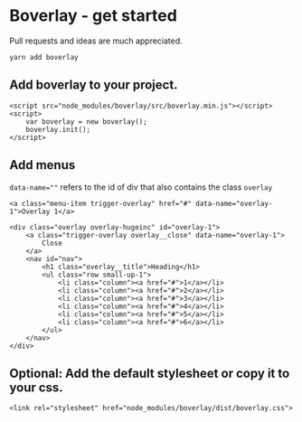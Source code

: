 # Boverlay - get started

Pull requests and ideas are much appreciated.

`yarn add boverlay`

## Add boverlay to your project.

```
<script src="node_modules/boverlay/src/boverlay.min.js"></script>
<script>
    var boverlay = new boverlay();
    boverlay.init();
</script>
```

## Add menus

`data-name=""` refers to the id of div that also contains the class `overlay`

```
<a class="menu-item trigger-overlay" href="#" data-name="overlay-1">Overlay 1</a>

<div class="overlay overlay-hugeinc" id="overlay-1">
    <a class="trigger-overlay overlay__close" data-name="overlay-1">
        Close
    </a>
    <nav id="nav">
        <h1 class="overlay__title">Heading</h1>
        <ul class="row small-up-1">
            <li class="column"><a href="#">1</a></li>
            <li class="column"><a href="#">2</a></li>
            <li class="column"><a href="#">3</a></li>
            <li class="column"><a href="#">4</a></li>
            <li class="column"><a href="#">5</a></li>
            <li class="column"><a href="#">6</a></li>
        </ul>
    </nav>
</div>
```

## Optional: Add the default stylesheet or copy it to your css.
 `<link rel="stylesheet" href="node_modules/boverlay/dist/boverlay.css">`
